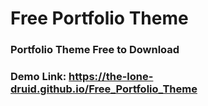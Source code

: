 # Free Portfolio Theme

### Portfolio Theme Free to Download
### Demo Link: https://the-lone-druid.github.io/Free_Portfolio_Theme
